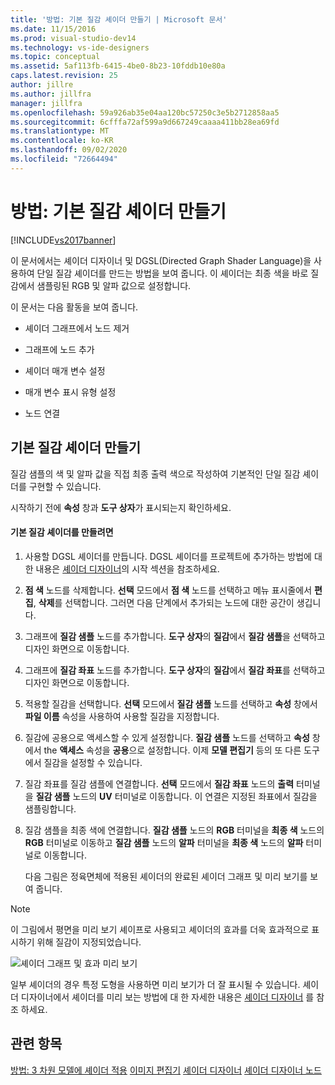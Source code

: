 ```yaml
---
title: '방법: 기본 질감 셰이더 만들기 | Microsoft 문서'
ms.date: 11/15/2016
ms.prod: visual-studio-dev14
ms.technology: vs-ide-designers
ms.topic: conceptual
ms.assetid: 5af113fb-6415-4be0-8b23-10fddb10e80a
caps.latest.revision: 25
author: jillre
ms.author: jillfra
manager: jillfra
ms.openlocfilehash: 59a926ab35e04aa120bc57250c3e5b2712858aa5
ms.sourcegitcommit: 6cfffa72af599a9d667249caaaa411bb28ea69fd
ms.translationtype: MT
ms.contentlocale: ko-KR
ms.lasthandoff: 09/02/2020
ms.locfileid: "72664494"
---
```

# <a name="how-to-create-a-basic-texture-shader"></a>방법: 기본 질감 셰이더 만들기
[!INCLUDE[vs2017banner](../includes/vs2017banner.md)]

이 문서에서는 셰이더 디자이너 및 DGSL(Directed Graph Shader Language)을 사용하여 단일 질감 셰이더를 만드는 방법을 보여 줍니다. 이 셰이더는 최종 색을 바로 질감에서 샘플링된 RGB 및 알파 값으로 설정합니다.

 이 문서는 다음 활동을 보여 줍니다.

- 셰이더 그래프에서 노드 제거

- 그래프에 노드 추가

- 셰이더 매개 변수 설정

- 매개 변수 표시 유형 설정

- 노드 연결

## <a name="creating-a-basic-texture-shader"></a>기본 질감 셰이더 만들기
 질감 샘플의 색 및 알파 값을 직접 최종 출력 색으로 작성하여 기본적인 단일 질감 셰이더를 구현할 수 있습니다.

 시작하기 전에 **속성** 창과 **도구 상자**가 표시되는지 확인하세요.

#### <a name="to-create-a-basic-texture-shader"></a>기본 질감 셰이더를 만들려면

1. 사용할 DGSL 셰이더를 만듭니다. DGSL 셰이더를 프로젝트에 추가하는 방법에 대한 내용은 [셰이더 디자이너](../designers/shader-designer.md)의 시작 섹션을 참조하세요.

2. **점 색** 노드를 삭제합니다. **선택** 모드에서 **점 색** 노드를 선택하고 메뉴 표시줄에서 **편집**, **삭제**를 선택합니다. 그러면 다음 단계에서 추가되는 노드에 대한 공간이 생깁니다.

3. 그래프에 **질감 샘플** 노드를 추가합니다. **도구 상자**의 **질감**에서 **질감 샘플**을 선택하고 디자인 화면으로 이동합니다.

4. 그래프에 **질감 좌표** 노드를 추가합니다. **도구 상자**의 **질감**에서 **질감 좌표**를 선택하고 디자인 화면으로 이동합니다.

5. 적용할 질감을 선택합니다. **선택** 모드에서 **질감 샘플** 노드를 선택하고 **속성** 창에서 **파일 이름** 속성을 사용하여 사용할 질감을 지정합니다.

6. 질감에 공용으로 액세스할 수 있게 설정합니다. **질감 샘플** 노드를 선택하고 **속성** 창에서 the **액세스** 속성을 **공용**으로 설정합니다. 이제 **모델 편집기** 등의 또 다른 도구에서 질감을 설정할 수 있습니다.

7. 질감 좌표를 질감 샘플에 연결합니다. **선택** 모드에서 **질감 좌표** 노드의 **출력** 터미널을 **질감 샘플** 노드의 **UV** 터미널로 이동합니다. 이 연결은 지정된 좌표에서 질감을 샘플링합니다.

8. 질감 샘플을 최종 색에 연결합니다. **질감 샘플** 노드의 **RGB** 터미널을 **최종 색** 노드의 **RGB** 터미널로 이동하고 **질감 샘플** 노드의 **알파** 터미널을 **최종 색** 노드의 **알파** 터미널로 이동합니다.

   다음 그림은 정육면체에 적용된 셰이더의 완료된 셰이더 그래프 및 미리 보기를 보여 줍니다.

> [!NOTE]
> 이 그림에서 평면을 미리 보기 셰이프로 사용되고 셰이더의 효과를 더욱 효과적으로 표시하기 위해 질감이 지정되었습니다.

 ![셰이더 그래프 및 효과 미리 보기](../designers/media/digit-texture-effect.png "숫자-질감-효과")

 일부 셰이더의 경우 특정 도형을 사용하면 미리 보기가 더 잘 표시될 수 있습니다. 셰이더 디자이너에서 셰이더를 미리 보는 방법에 대 한 자세한 내용은 [셰이더 디자이너](../designers/shader-designer.md) 를 참조 하세요.

## <a name="see-also"></a>관련 항목
 [방법: 3 차원 모델에 셰이더 적용](../designers/how-to-apply-a-shader-to-a-3-d-model.md) [이미지 편집기](../designers/image-editor.md) [셰이더 디자이너](../designers/shader-designer.md) [셰이더 디자이너 노드](../designers/shader-designer-nodes.md)
